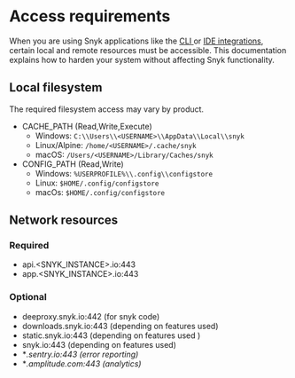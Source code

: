 # Access requirements

When you are using Snyk applications like the [CLI ](../getting-started-with-the-snyk-cli.md)or [IDE integrations](../../scm-ide-and-ci-cd-integrations/snyk-ide-plugins-and-extensions/), certain local and remote resources must be accessible. This documentation explains how to harden your system without affecting Snyk functionality.

## Local filesystem

The required filesystem access may vary by product.

* CACHE\_PATH (Read,Write,Execute)
  * Windows: `C:\\Users\\<USERNAME>\\AppData\\Local\\snyk`
  * Linux/Alpine: `/home/<USERNAME>/.cache/snyk`
  * macOS: `/Users/<USERNAME>/Library/Caches/snyk`
* CONFIG\_PATH (Read,Write)
  * Windows: `%USERPROFILE%\\.config\\configstore`
  * Linux: `$HOME/.config/configstore`
  * macOs: `$HOME/.config/configstore`

## Network resources

### Required

* api.\<SNYK\_INSTANCE>.io:443
* app.\<SNYK\_INSTANCE>.io:443

### Optional

* deeproxy.snyk.io:442 (for snyk code)
* downloads.snyk.io:443 (depending on features  used)
* static.snyk.io:443 (depending on features used )
* snyk.io:443 (depending on features used)
* \*_.sentry.io:443 (error reporting)_
* \*_.amplitude.com:443 (analytics)_
